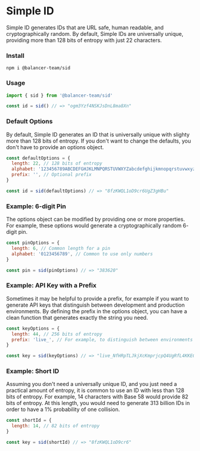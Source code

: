 # Simple ID

Simple ID generates IDs that are URL safe, human readable, and cryptographically random. By default, Simple IDs are universally unique, providing more than 128 bits of entropy with just 22 characters.

### Install

```
npm i @balancer-team/sid
```

### Usage

```js
import { sid } from '@balancer-team/sid'

const id = sid() // => "ogm3Yzf4NSKJsDnL8ma8Xn"
```

### Default Options

By default, Simple ID generates an ID that is universally unique with slighty more than 128 bits of entropy. If you don't want to change the defaults, you don't have to provide an options object.

```js
const defaultOptions = {
  length: 22, // 128 bits of entropy
  alphabet: '123456789ABCDEFGHJKLMNPQRSTUVWXYZabcdefghijkmnopqrstuvwxyz', // Base 58
  prefix: '', // Optional prefix
}

const id = sid(defaultOptions) // => "8fzKWQL1oD9cr6UgZ3gHBu"
```

### Example: 6-digit Pin

The options object can be modified by providing one or more properties. For example, these options would generate a cryptographically random 6- digit pin.

```js
const pinOptions = {
  length: 6, // Common length for a pin
  alphabet: '0123456789', // Common to use only numbers
}

const pin = sid(pinOptions) // => "383620"
```

### Example: API Key with a Prefix

Sometimes it may be helpful to provide a prefix, for example if you want to generate API keys that distinguish between development and production environments. By defining the prefix in the options object, you can have a clean function that generates exactly the string you need.

```js
const keyOptions = {
  length: 44, // 256 bits of entropy
  prefix: 'live_', // For example, to distinguish between environments
}

const key = sid(keyOptions) // => "live_NfHRpTLJkjXcKmprjcpQ4UgRfL4KKEGoSrBLytf5RD44"
```

### Example: Short ID

Assuming you don't need a universally unique ID, and you just need a practical amount of entropy, it is common to use an ID with less than 128 bits of entropy. For example, 14 characters with Base 58 would provide 82 bits of entropy. At this length, you would need to generate 313 billion IDs in order to have a 1% probability of one collision.

```js
const shortId = {
  length: 14, // 82 bits of entropy
}

const key = sid(shortId) // => "8fzKWQL1oD9cr6"
```
